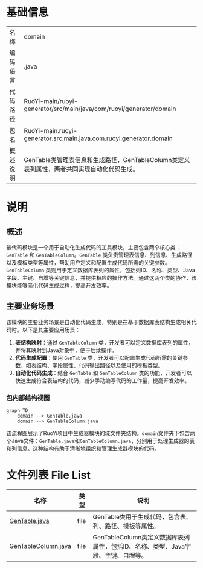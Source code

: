 # 基础信息

|      |      |
|------|------|
| 名称 | domain |
| 编码语言 | .java |
| 代码路径 | RuoYi-main/ruoyi-generator/src/main/java/com/ruoyi/generator/domain |
| 包名 | RuoYi-main.ruoyi-generator.src.main.java.com.ruoyi.generator.domain |
| 概述说明 | GenTable类管理表信息和生成路径，GenTableColumn类定义表列属性，两者共同实现自动化代码生成。 |

# 说明

## 概述
该代码模块是一个用于自动化生成代码的工具模块，主要包含两个核心类：`GenTable` 和 `GenTableColumn`。`GenTable` 类负责管理表信息、列信息、生成路径以及模板类型等属性，帮助用户定义和配置生成代码所需的关键参数。`GenTableColumn` 类则用于定义数据库表列的属性，包括列ID、名称、类型、Java字段、主键、自增等关键信息，并提供相应的操作方法。通过这两个类的协作，该模块能够简化代码生成过程，提高开发效率。

## 主要业务场景
该模块的主要业务场景是自动化代码生成，特别是在基于数据库表结构生成相关代码时。以下是其主要应用场景：
1. **表结构映射**：通过 `GenTableColumn` 类，开发者可以定义数据库表列的属性，并将其映射到Java对象中，便于后续操作。
2. **代码生成配置**：使用 `GenTable` 类，开发者可以配置生成代码所需的关键参数，如表结构、字段属性、代码输出路径以及使用的模板类型。
3. **自动化代码生成**：结合 `GenTable` 和 `GenTableColumn` 类的功能，开发者可以快速生成符合表结构的代码，减少手动编写代码的工作量，提高开发效率。


### 包内部结构视图

```mermaid
graph TD
    domain --> GenTable.java
    domain --> GenTableColumn.java
```

该流程图展示了RuoYi项目中生成器模块的域文件夹结构。`domain`文件夹下包含两个Java文件：`GenTable.java`和`GenTableColumn.java`，分别用于处理生成器的表和列信息。这种结构有助于清晰地组织和管理生成器模块的代码。

# 文件列表 File List

| 名称   | 类型  | 说明 |
|-------|------|-------------|
| [GenTable.java](GenTable.md) | file | GenTable类用于生成代码，包含表、列、路径、模板等属性。 |
| [GenTableColumn.java](GenTableColumn.md) | file | GenTableColumn类定义数据库表列属性，包括ID、名称、类型、Java字段、主键、自增等。 |


